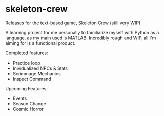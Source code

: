 # skeleton-crew
Releases for the text-based game, Skeleton Crew (still very WIP)

A learning project for me personally to familiarize myself with Python as a language, as my main used is MATLAB.
Incredibly rough and WIP, all I'm aiming for is a functional product.

Completed features:
- Practice loop
- Inividualized NPCs & Stats
- Scrimmage Mechanics
- Inspect Command

Upcoming Features:
- Events
- Season Change
- Cosmic Horror
